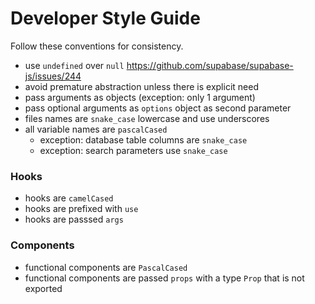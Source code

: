 # Developer Style Guide

Follow these conventions for consistency.

- use `undefined` over `null` https://github.com/supabase/supabase-js/issues/244
- avoid premature abstraction unless there is explicit need
- pass arguments as objects (exception: only 1 argument)
- pass optional arguments as `options` object as second parameter
- files names are `snake_case` lowercase and use underscores
- all variable names are `pascalCased`
  - exception: database table columns are `snake_case`
  - exception: search parameters use `snake_case`

### Hooks

- hooks are `camelCased`
- hooks are prefixed with `use`
- hooks are passsed `args`

### Components

- functional components are `PascalCased`
- functional components are passed `props` with a type `Prop` that is not
  exported
